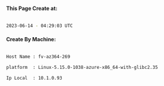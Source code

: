 
   
#### This Page Create at:

```bash

2023-06-14 - 04:29:03 UTC

```

#### Create By Machine:

```bash

Host Name : fv-az364-269

platform  : Linux-5.15.0-1038-azure-x86_64-with-glibc2.35

Ip Local  : 10.1.0.93

```

